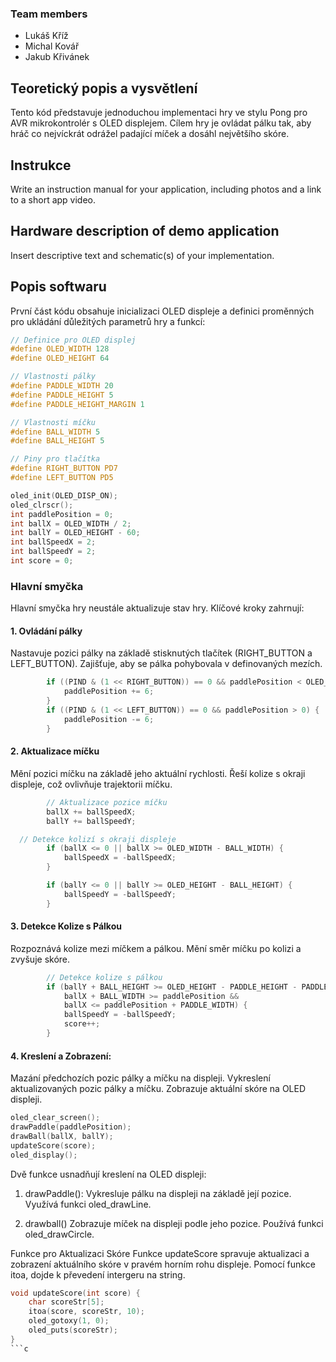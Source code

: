 ### Team members

* Lukáš Kříž 
* Michal Kovář
* Jakub Křivánek

## Teoretický popis a vysvětlení

Tento kód představuje jednoduchou implementaci hry ve stylu Pong pro AVR mikrokontrolér s OLED displejem. Cílem hry je ovládat pálku tak, aby hráč co nejvíckrát odrážel padající míček a dosáhl největšího skóre.

## Instrukce

Write an instruction manual for your application, including photos and a link to a short app video.

## Hardware description of demo application

Insert descriptive text and schematic(s) of your implementation.

## Popis softwaru

První část kódu obsahuje inicializaci OLED displeje a definici proměnných pro ukládání důležitých parametrů hry a funkcí:

```c
// Definice pro OLED displej
#define OLED_WIDTH 128
#define OLED_HEIGHT 64

// Vlastnosti pálky
#define PADDLE_WIDTH 20
#define PADDLE_HEIGHT 5
#define PADDLE_HEIGHT_MARGIN 1

// Vlastnosti míčku
#define BALL_WIDTH 5
#define BALL_HEIGHT 5

// Piny pro tlačítka
#define RIGHT_BUTTON PD7
#define LEFT_BUTTON PD5

oled_init(OLED_DISP_ON);
oled_clrscr();
int paddlePosition = 0;
int ballX = OLED_WIDTH / 2;
int ballY = OLED_HEIGHT - 60;
int ballSpeedX = 2;
int ballSpeedY = 2;
int score = 0;
```

### Hlavní smyčka
Hlavní smyčka hry neustále aktualizuje stav hry. Klíčové kroky zahrnují:

#### 1. Ovládání pálky 
Nastavuje pozici pálky na základě stisknutých tlačítek (RIGHT_BUTTON a LEFT_BUTTON).
Zajišťuje, aby se pálka pohybovala v definovaných mezích.

```c
        if ((PIND & (1 << RIGHT_BUTTON)) == 0 && paddlePosition < OLED_WIDTH - PADDLE_WIDTH) {
            paddlePosition += 6;
        }
        if ((PIND & (1 << LEFT_BUTTON)) == 0 && paddlePosition > 0) {
            paddlePosition -= 6;
        }
```

#### 2. Aktualizace míčku 
Mění pozici míčku na základě jeho aktuální rychlosti.
Řeší kolize s okraji displeje, což ovlivňuje trajektorii míčku.
```c
        // Aktualizace pozice míčku
        ballX += ballSpeedX;
        ballY += ballSpeedY;

  // Detekce kolizí s okraji displeje
        if (ballX <= 0 || ballX >= OLED_WIDTH - BALL_WIDTH) {
            ballSpeedX = -ballSpeedX;
        }

        if (ballY <= 0 || ballY >= OLED_HEIGHT - BALL_HEIGHT) {
            ballSpeedY = -ballSpeedY;
        }
```

#### 3. Detekce Kolize s Pálkou 
Rozpoznává kolize mezi míčkem a pálkou.
Mění směr míčku po kolizi a zvyšuje skóre.

```c
        // Detekce kolize s pálkou
        if (ballY + BALL_HEIGHT >= OLED_HEIGHT - PADDLE_HEIGHT - PADDLE_HEIGHT_MARGIN &&
            ballX + BALL_WIDTH >= paddlePosition &&
            ballX <= paddlePosition + PADDLE_WIDTH) {
            ballSpeedY = -ballSpeedY;
            score++;
        }

```

#### 4. Kreslení a Zobrazení: 
Mazání předchozích pozic pálky a míčku na displeji.
Vykreslení aktualizovaných pozic pálky a míčku.
Zobrazuje aktuální skóre na OLED displeji.

```c
oled_clear_screen();
drawPaddle(paddlePosition);
drawBall(ballX, ballY);
updateScore(score);
oled_display();
```

Dvě funkce usnadňují kreslení na OLED displeji:
1. drawPaddle():
Vykresluje pálku na displeji na základě její pozice.
Využívá funkci oled_drawLine.

2. drawball()
Zobrazuje míček na displeji podle jeho pozice.
Používá funkci oled_drawCircle.

Funkce pro Aktualizaci Skóre
Funkce updateScore spravuje aktualizaci a zobrazení aktuálního skóre v pravém horním rohu displeje. Pomocí funkce itoa, dojde k převedení intergeru na string.

```c
void updateScore(int score) {
    char scoreStr[5];  
    itoa(score, scoreStr, 10);
    oled_gotoxy(1, 0);
    oled_puts(scoreStr);
}
```c

